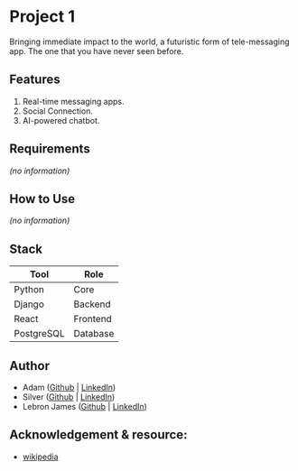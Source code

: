 # Project 1

Bringing immediate impact to the world, a futuristic form of tele-messaging app. The one that you have never seen before.

## Features
1. Real-time messaging apps.
2. Social Connection.
3. AI-powered chatbot.

## Requirements
_(no information)_

## How to Use
_(no information)_

## Stack

| Tool | Role | 
| --- | --- |
| Python | Core |
| Django | Backend |
| React | Frontend |
| PostgreSQL | Database |

## Author
- Adam ([Github](example.com) | [LinkedIn](example.com))
- Silver   ([Github](example.com) | [LinkedIn](example.com))
- Lebron James ([Github](example.com) | [LinkedIn](example.com))

## Acknowledgement & resource: 
- [wikipedia](https://wikipedia.com)